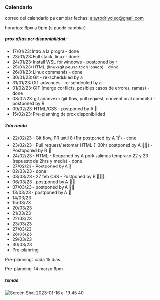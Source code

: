 ### Calendario

correo del calendario pa cambiar fechas: aleyrodriycleo@gmail.com

horarios: 6pm a 9pm (s puede cambiar)

##### prox dfias por disponibilidad:
- 17/01/23: Intro a la progra - done
- 23/01/23: Full stack, linux - done
- 24/01/23: Install WSL for windows - postponed by r
- 25/01/23: HTML (linux/git pause tech issues) - done
- 26/01/23: Linux commands - done
- 30/01/23: Git - re-schedukled by a
- 31/01/23: GIT advances - re-schdeuled by a
- 01/02/23: GIT (merge conflicts, posibles casos de errores, ramas) - done
- 08/02/23: git adanvexc (git flow, pull request, conventional commits) - postponed by R
- 09/02/23: HTML/CSS - postponed by A :palm_tree:
- 15/02/23: Pre-planning de prox disponibilidad

##### 2da ronda
- 22/02/23 - Git flow, PR until 8 (1hr postponed by A :cocktail:) - done
- 23/02/23 - Pull request/ retomar HTML (1:30hr postponed by A :woman_teacher:) - Postoponed by R :face_with_thermometer:
- 24/02/23 - HTML - Reopened by A pork salimos temprano 22 y 23 (repuesto de 2hrs y media) - done
- 27/02/23 - Postponed by A  :sleeping_bed:
- 02/03/23 - done
- 03/03/23 - 27 feb CSS - Postponed by R :man_health_worker::microscope:
- 06/03/23 - postponed by A :woman_teacher:
- 07/03/23 - postponed by A :woman_teacher:
- 13/03/23 - postponed by A :canned_food:
- 14/03/23
- 15/03/23
- 20/03/23
- 21/03/23
- 22/03/23
- 23/03/23
- 27/03/23
- 28/03/23
- 29/03/23
- 30/03/23
- Pre-planning

Pre-plannings cada 15 dias.

Pre-planning: 14 marzo 6pm
##### temas
![Screen Shot 2023-01-16 at 19 45 40](https://user-images.githubusercontent.com/74441510/212791964-efffae94-02a3-47d3-9e1d-5a1b138aecb5.png)
